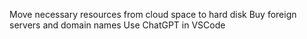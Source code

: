 Move necessary resources from cloud space to hard disk
Buy foreign servers and domain names
Use ChatGPT in VSCode

